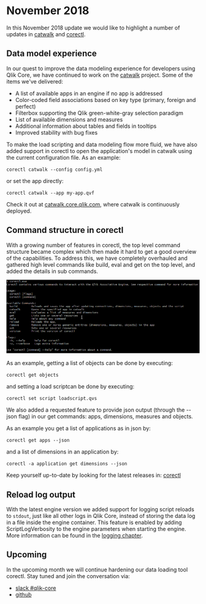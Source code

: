 # November 2018

In this November 2018 update we would like to highlight a number of updates in
[catwalk](https://github.com/qlik-oss/catwalk) and [corectl](https://github.com/qlik-oss/corectl).

## Data model experience

In our quest to improve the data modeling experience for developers using Qlik Core, we have continued to work on the
[catwalk](https://github.com/qlik-oss/catwalk) project. Some of the items we've delivered:

* A list of available apps in an engine if no app is addressed
* Color-coded field associations based on key type (primary, foreign and perfect)
* Filterbox supporting the Qlik green-white-gray selection paradigm
* List of available dimensions and measures
* Additional information about tables and fields in tooltips
* Improved stability with bug fixes

To make the load scripting and data modeling flow more fluid, we have also added support in corectl to open the application's
model in catwalk using the current configuration file. As an example:

```qlik
corectl catwalk --config config.yml
```

or set the app directly:

```qlik
corectl catwalk --app my-app.qvf
```

Check it out at [catwalk.core.qlik.com](https://catwalk.core.qlik.com), where catwalk is continuously deployed.

## Command structure in corectl

With a growing number of features in corectl, the top level command structure became complex which then made it hard to get
a good overview of the capabilities. To address this, we have completely overhauled and gathered high level commands
like build, eval and get on the top level, and added the details in sub commands.

![screenshot](../images/corectl.png)

As an example, getting a list of objects can be done by executing:

```qlik
corectl get objects
```

and setting a load scriptcan be done by executing:

```qlik
corectl set script loadscript.qvs
```

We also added a requested feature to provide json output (through the --json flag) in our get commands:
apps, dimensions, measures and objects.

As an example you get a list of applications as in json by:

```qlik
corectl get apps --json
```

and a list of dimensions in an application by:

```qlik
corectl -a application get dimensions --json
```

Keep yourself up-to-date by looking for the latest releases in:
[corectl](https://github.com/qlik-oss/corectl)

## Reload log output

With the latest engine version we added support for logging script reloads to `stdout`, just like all other logs in
Qlik Core, instead of storing the data log in a file inside the engine container. This feature is enabled by adding
ScriptLogVerbosity to the engine parameters when starting the engine. More information can be found in the
[logging chapter](https://core.qlik.com/services/qix-engine/logging/#log-types).

## Upcoming

In the upcoming month we will continue hardening our data loading tool corectl. Stay tuned and join the conversation via:

* [slack #qlik-core](https://qlik-branch.slack.com/channels/qlik-core)
* [github](https://github.com/qlik-oss)
